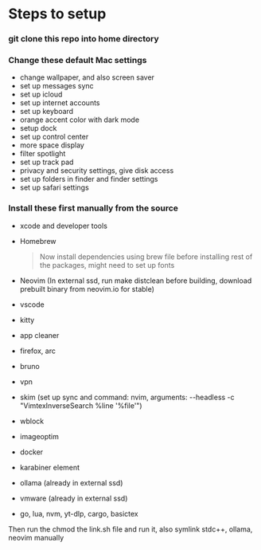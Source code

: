 # Steps to setup

### git clone this repo into home directory

### Change these default Mac settings

- change wallpaper, and also screen saver
- set up messages sync
- set up icloud
- set up internet accounts
- set up keyboard
- orange accent color with dark mode
- setup dock
- set up control center
- more space display
- filter spotlight
- set up track pad
- privacy and security settings, give disk access
- set up folders in finder and finder settings
- set up safari settings

### Install these first manually from the source

- xcode and developer tools

- Homebrew

  > Now install dependencies using brew file before installing rest of the packages, might need to set up fonts

- Neovim (In external ssd, run make distclean before building, download prebuilt binary from neovim.io for stable)
- vscode
- kitty
- app cleaner
- firefox, arc
- bruno
- vpn
- skim (set up sync and command: nvim, arguments: --headless -c "VimtexInverseSearch %line '%file'")
- wblock
- imageoptim
- docker
- karabiner element
- ollama (already in external ssd)
- vmware (already in external ssd)
- go, lua, nvm, yt-dlp, cargo, basictex

Then run the chmod the link.sh file and run it, also symlink stdc++, ollama, neovim manually

<!---
Note that zshrc will probably be broken since some of the packages are installed now using brew instead of from source like before which affects the path. Also copilot will prob break in neovim due to the node path being different since node is being installed by homebrew too so manyally change the node directory in copilot as well
-->
